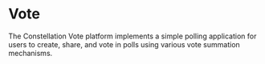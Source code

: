Vote
====

The Constellation Vote platform implements a simple polling
application for users to create, share, and vote in polls using
various vote summation mechanisms.
